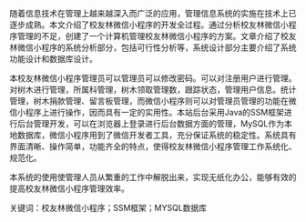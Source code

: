 
随着信息技术在管理上越来越深入而广泛的应用，管理信息系统的实施在技术上已逐步成熟。本文介绍了校友林微信小程序的开发全过程。通过分析校友林微信小程序管理的不足，创建了一个计算机管理校友林微信小程序的方案。文章介绍了校友林微信小程序的系统分析部分，包括可行性分析等，系统设计部分主要介绍了系统功能设计和数据库设计。

本校友林微信小程序管理员可以管理员可以修改密码。可以对注册用户进行管理。对树木进行管理，所属科管理，树木领取管理数，跟踪状态，管理用户信息。统计管理，树木捐款管理、留言板管理，而微信小程序则可以对管理员管理的功能在微信小程序上进行操作，因而具有一定的实用性。本站后台采用Java的SSM框架进行后台管理开发，可以在浏览器上登录进行后台数据方面的管理，MySQL作为本地数据库，微信小程序用到了微信开发者工具，充分保证系统的稳定性。系统具有界面清晰、操作简单，功能齐全的特点，使得校友林微信小程序管理工作系统化、规范化。

本系统的使用使管理人员从繁重的工作中解脱出来，实现无纸化办公，能够有效的提高校友林微信小程序管理效率。

关键词：校友林微信小程序；SSM框架；MYSQL数据库
